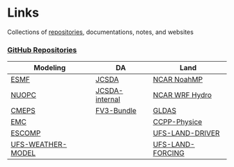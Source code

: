 # Links
Collections of <a href="#repository">repositories</a>, documentations, notes, and websites

<h3><a id="user-content-nearest" href="#repository">GitHub Repositories</a></h3>

| Modeling | DA | Land |
| --- | --- | --- |
| [ESMF](https://github.com/esmf-org/esmf.git) | [JCSDA](https://github.com/jcsda)| [NCAR NoahMP](https://github.com/NCAR/noahmp) | 
| [NUOPC](https://github.com/esmf-org/esmf/tree/develop/src/addon/NUOPC) | [JCSDA-internal](https://github.com/JCSDA-internal) | [NCAR WRF Hydro](https://github.com/NCAR/wrf_hydro_nwm_public) |
| [CMEPS](https://github.com/ESCOMP/CMEPS) | [FV3-Bundle](https://github.com/JCSDA/fv3-bundle.git)| [GLDAS](https://github.com/HelinWei-NOAA/GLDAS)|
| [EMC](https://github.com/NOAA-EMC/) |  | [CCPP-Physice](https://github.com/HelinWei-NOAA/ccpp-physics) |
| [ESCOMP](https://github.com/ESCOMP) |  | [UFS-LAND-DRIVER](https://github.com/barlage/ufs-land-driver) |
| [UFS-WEATHER-MODEL](https://github.com/ufs-community/ufs-weather-model) |  | [UFS-LAND-FORCING](https://github.com/barlage/ufs-land-forcing) |
